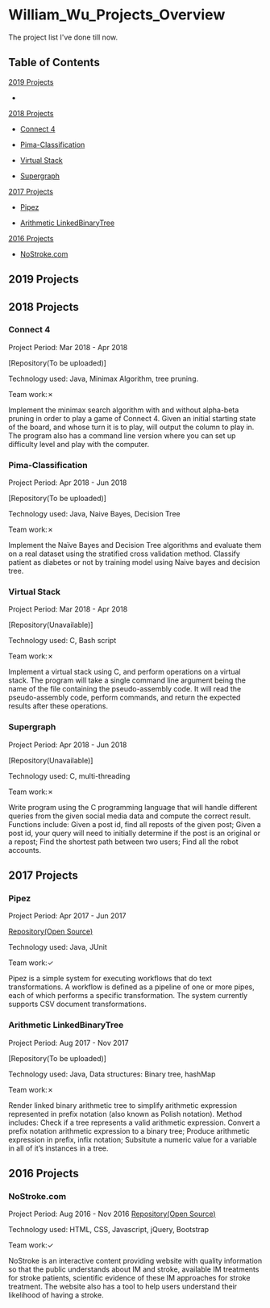 # William_Wu_Projects_Overview
The project list I've done till now.

## Table of Contents
[2019 Projects](#2019-Projects)

* 

[2018 Projects](#2018-Projects)

* [Connect 4](#connect-4)

* [Pima-Classification](#pima-classification)

* [Virtual Stack](#virtual-stack)

* [Supergraph](#supergraph)

[2017 Projects](#2017-Projects)

* [Pipez](#pipez)

* [Arithmetic LinkedBinaryTree](#arithmetic-linkedBinaryTree)

[2016 Projects](#2016-Projects)

* [NoStroke.com](#nostroke.com)



## 2019 Projects



## 2018 Projects

### Connect 4

Project Period: Mar 2018 - Apr 2018

[Repository(To be uploaded)]

Technology used: Java, Minimax Algorithm, tree pruning.

Team work:✗

Implement the minimax search algorithm with and without alpha-beta pruning in order to play a game of Connect 4. Given an initial starting state of the board, and whose turn it is to play, will output the column to play in. The program also has a command line version where you can set up difficulty level and play with the computer.

### Pima-Classification

Project Period: Apr 2018 - Jun 2018

[Repository(To be uploaded)]

Technology used: Java, Naive Bayes, Decision Tree

Team work:✗

Implement the Naïve Bayes and Decision Tree algorithms and evaluate them on a real dataset using the stratified cross validation method. Classify patient as diabetes or not by training model using Naive bayes and decision tree.

### Virtual Stack

Project Period: Mar 2018 - Apr 2018

[Repository(Unavailable)]

Technology used: C, Bash script

Team work:✗

Implement a virtual stack using C, and perform operations on a virtual stack. The program will take a single command line argument being the name of the file containing the pseudo-assembly code. It will read the pseudo-assembly code, perform commands, and return the expected results after these operations.

### Supergraph

Project Period: Apr 2018 - Jun 2018

[Repository(Unavailable)]

Technology used: C, multi-threading

Team work:✗

Write program using the C programming language that will handle different queries from the given social media data and compute the correct result. Functions include: Given a post id, find all reposts of the given post; Given a post id, your query will need to initially determine if the post is an original or a repost; Find the shortest path between two users; Find all the robot accounts.

## 2017 Projects

### Pipez

Project Period: Apr 2017 - Jun 2017

[Repository(Open Source)](https://github.com/williamwu88/pipez_ENGG1805)

Technology used: Java, JUnit

Team work:✓

Pipez is a simple system for executing workflows that do text transformations. A workflow is defined as a pipeline of one or more pipes, each of which performs a specific transformation. The system currently supports CSV document transformations.

### Arithmetic LinkedBinaryTree

Project Period: Aug 2017 - Nov 2017

[Repository(To be uploaded)]

Technology used: Java, Data structures: Binary tree, hashMap

Team work:✗

Render linked binary arithmetic tree to simplify arithmetic expression represented in prefix notation (also known as Polish notation). Method includes: Check if a tree represents a valid arithmetic expression. Convert a prefix notation arithmetic expression to a binary tree; Produce arithmetic expression in prefix, infix notation; Subsitute a numeric value for a variable in all of it’s instances in a tree.


## 2016 Projects

### NoStroke.com

Project Period: Aug 2016 - Nov 2016
[Repository(Open Source)](https://github.com/williamwu88/NoStroke_INFO1003)

Technology used: HTML, CSS, Javascript, jQuery, Bootstrap

Team work:✓

NoStroke is an interactive content providing website with quality information so that the public understands about IM and stroke, available IM treatments for stroke patients, scientific evidence of these IM approaches for stroke treatment. The website also has a tool to help users understand their likelihood of having a stroke.
